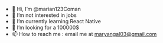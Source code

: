 - 👋 Hi, I’m @marian123Coman
- 👀 I’m not interested in jobs 
- 🌱 I’m currently learning React Native
- 💞️ I’m looking for a 100000$
- 📫 How to reach me : email me at maryangal03@gmail.com

<!---
marian123Coman/marian123Coman is a ✨ special ✨ repository because its `README.md` (this file) appears on your GitHub profile.
You can click the Preview link to take a look at your changes.
--->
